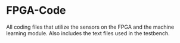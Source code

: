 # FPGA-Code
All coding files that utilize the sensors on the FPGA and the machine learning module. Also includes the text files used in the testbench.
